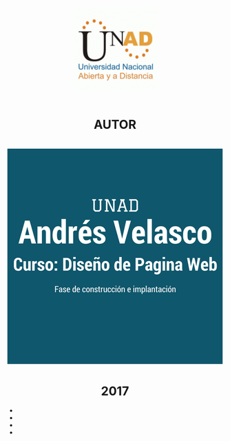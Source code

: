 <html>
<header><img src="logo.gif" width"90" height"40"></header>
<head>



<link rel="stylesheet"  href="andychil/estilos/fonts.css">
<link rel="stylesheet" type="text/css" a href="andychill/estilos/estilos.css">


<body background="imagenes/f.jpg">
 
 <CENTER><h1>AUTOR</h1></CENTER> 

<CENTER><h1 align=center><IMG SRC="andychill/imagenes/aut.png" width"90" height"40"></IMG></h1></CENTER>
<h1>    <CENTER>2017</CENTER> </h1>
<div class="social">
		<ul>
			<li><a href="http://www.facebook.com" target="_blank" class="icon-facebook2"></a></li>
			<li><a href="http://www.twitter.com" target="_blank" class="icon-twitter"></a></li>
			<li><a href="mailto:armonyfester@gmail.com" class="icon-mail"></a></li>
                  <li><a href="http://www.youtube.com" target="_blank" class="icon-youtube"></a></li>
		</ul>
	</div>
</body>


</head>



